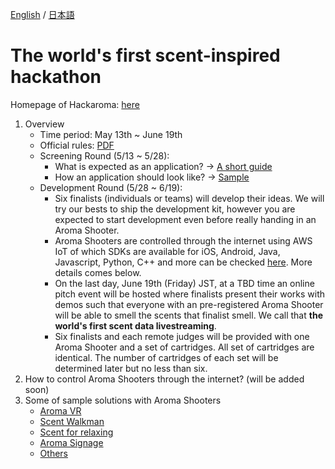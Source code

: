 [English](README.md) / [日本語](README-JP.md)
# The world's first scent-inspired hackathon

Homepage of Hackaroma: [here](https://www.aromajoin.com/hackaroma)

1. Overview
   - Time period: May 13th ~ June 19th
   - Official rules: [PDF](https://drive.google.com/file/d/1pwpCksr0kRWzzq3HsPF0bcMUr-uwWLaL/view)
   - Screening Round (5/13 ~ 5/28):
     - What is expected as an application? → [A short guide](https://paper.dropbox.com/doc/Perfecting-your-Hackaroma-Proposal--AzWa4BFYALfWgkcztSeRTRhaAQ-8VblQZyV0ehKdyAmCSeOV)
     - How an application should look like? → [Sample](https://www.dropbox.com/s/9xcwgmslopemi94/200508_HackaromaProposalTemplate.pdf?dl=0)
   - Development Round (5/28 ~ 6/19):
     - Six finalists (individuals or teams) will develop their ideas. We will try our bests to ship the development kit, however you are expected to start development even before really handing in an Aroma Shooter.
     - Aroma Shooters are controlled through the internet using AWS IoT of which SDKs are available for iOS, Android, Java, Javascript, Python, C++ and more can be checked [here](https://docs.aws.amazon.com/iot/latest/developerguide/iot-sdks.html). More details comes below.
     - On the last day, June 19th (Friday) JST, at a TBD time an online pitch event will be hosted where finalists present their works with demos such that everyone with an pre-registered Aroma Shooter will be able to smell the scents that finalist smell. We call that **the world's first scent data livestreaming**. 
     - Six finalists and each remote judges will be provided with one Aroma Shooter and a set of cartridges. All set of cartridges are identical. The number of cartridges of each set will be determined later but no less than six.
2. How to control Aroma Shooters through the internet? (will be added soon)
3. Some of sample solutions with Aroma Shooters
   - [Aroma VR](https://www.dropbox.com/s/9xse6isg22fhuw9/200109_VRHeroVideo.mp4?dl=0)
   - [Scent Walkman](https://www.youtube.com/watch?v=r9MUcdwxsR4)
   - [Scent for relaxing](https://www.youtube.com/watch?v=p1f5A-vXAv8)
   - [Aroma Signage](https://aromajoin.com/solutions/aroma-signage)
   - [Others](https://aromajoin.com/solutions/arts-and-science)

